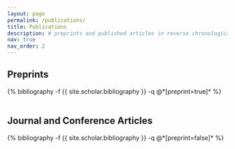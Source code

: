 ```yaml
---
layout: page
permalink: /publications/
title: Publications
description: # preprints and published articles in reverse chronological order
nav: true
nav_order: 2
---
```


<!-- _pages/publications.md -->

<h2 class="post-title"> Preprints </h2>
<div class="publications">
            {% bibliography -f {{ site.scholar.bibliography }} -q @*[preprint=true]* %}
          </div>

<br>
<h2 class="post-title"> Journal and Conference Articles </h2>
<div class="publications">
            {% bibliography -f {{ site.scholar.bibliography }} -q @*[preprint=false]* %}
</div>


